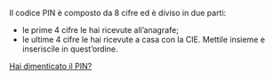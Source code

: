 Il codice PIN è composto da 8 cifre ed è diviso in due parti:
- le prime 4 cifre le hai ricevute all’anagrafe;
- le ultime 4 cifre le hai ricevute a casa con la CIE. 
Mettile insieme e inseriscile in quest’ordine.

[Hai dimenticato il PIN?](https://www.cartaidentita.interno.gov.it/info-utili/codici-di-sicurezza-pin-e-puk/)